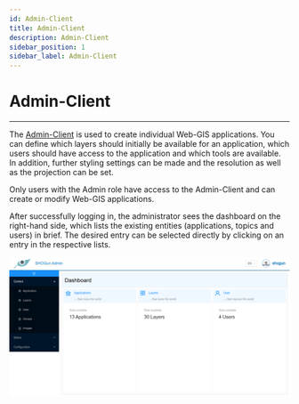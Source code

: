 ```yaml
---
id: Admin-Client
title: Admin-Client
description: Admin-Client
sidebar_position: 1
sidebar_label: Admin-Client
---
```


# Admin-Client
***

The [Admin-Client](https://shogun2022.intranet.terrestris.de/admin) is used to create individual Web-GIS applications. You can define which layers should initially be available for an application, which users should have access to the application and which tools are available. In addition, further styling settings can be made and the resolution as well as the projection can be set.

Only users with the Admin role have access to the Admin-Client and can create or modify Web-GIS applications.

After successfully logging in, the administrator sees the dashboard on the right-hand side, which lists the existing entities (applications, topics and users) in brief. The desired entry can be selected directly by clicking on an entry in the respective lists.

![admin-client](/img/application_overview_admin.png)


